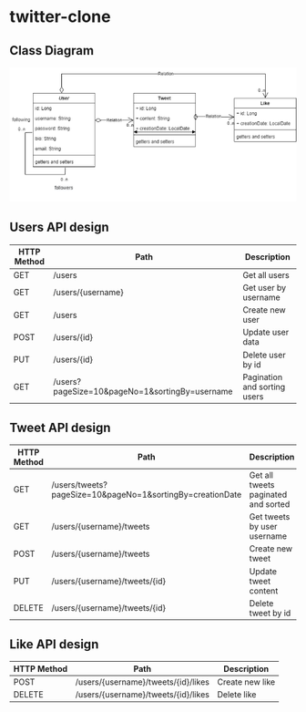 # twitter-clone

## Class Diagram
![](./img/twitterClone.drawio.png)

## Users API design

| **HTTP Method** | **Path**                                       | **Description**              |
|-----------------|------------------------------------------------|------------------------------|
| GET             | /users                                         | Get all users                |
| GET             | /users/{username}                              | Get user by username         |
| GET             | /users                                         | Create new user              |
| POST            | /users/{id}                                    | Update user data             |
| PUT             | /users/{id}                                    | Delete user by id            |
| GET             | /users?pageSize=10&pageNo=1&sortingBy=username | Pagination and sorting users |

## Tweet API design

| **HTTP Method** | **Path**                                                  | **Description**                     |
|-----------------|-----------------------------------------------------------|-------------------------------------|
| GET             | /users/tweets?pageSize=10&pageNo=1&sortingBy=creationDate | Get all tweets paginated and sorted |
| GET             | /users/{username}/tweets                                  | Get tweets by user username         |
| POST            | /users/{username}/tweets                                  | Create new tweet                    |
| PUT             | /users/{username}/tweets/{id}                             | Update tweet content                |
| DELETE          | /users/{username}/tweets/{id}                             | Delete tweet by id                  |

## Like API design

| **HTTP Method** | **Path**                            | **Description** |
|-----------------|-------------------------------------|-----------------|
| POST            | /users/{username}/tweets/{id}/likes | Create new like |
| DELETE          | /users/{username}/tweets/{id}/likes | Delete like     |
